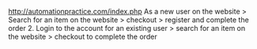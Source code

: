 http://automationpractice.com/index.php
As a new user on the website > Search for an item on the website > checkout > register and
complete the order
2. Login to the account for an existing user > search for an item on the website > checkout to
complete the order
